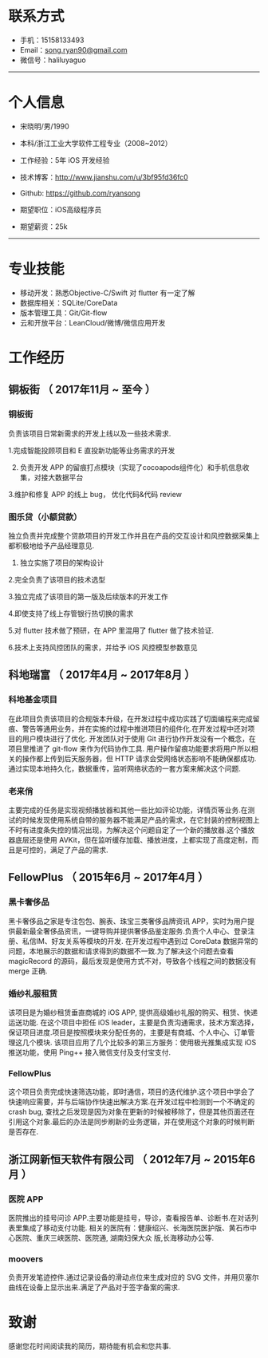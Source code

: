 # 联系方式

- 手机：15158133493
- Email：song.ryan90@gmail.com
- 微信号：haliluyaguo

---

# 个人信息

 - 宋晓明/男/1990 
 - 本科/浙江工业大学软件工程专业（2008~2012） 
 - 工作经验：5年 iOS 开发经验
 - 技术博客：http://www.jianshu.com/u/3bf95fd36fc0
 - Github: https://github.com/ryansong

 - 期望职位：iOS高级程序员
 - 期望薪资：25k

---

# 专业技能

- 移动开发：熟悉Objective-C/Swift 对 flutter 有一定了解
- 数据库相关：SQLite/CoreData
- 版本管理工具：Git/Git-flow
- 云和开放平台：LeanCloud/微博/微信应用开发

# 工作经历

## 铜板街 （ 2017年11月 ~ 至今 ）

### 铜板街
负责该项目日常新需求的开发上线以及一些技术需求.

1.完成智能投顾项目和 E 直投新功能等业务需求的开发 

2. 负责开发 APP 的留痕打点模块（实现了cocoapods组件化）和手机信息收集，对接大数据平台

3.维护和修复 APP 的线上 bug， 优化代码&代码 review

### 图乐贷（小额贷款）
独立负责并完成整个贷款项目的开发工作并且在产品的交互设计和风控数据采集上都积极地给予产品经理意见.
1. 独立实施了项目的架构设计 

2.完全负责了该项目的技术选型 

3.独立完成了该项目的第一版及后续版本的开发工作 

4.即使支持了线上存管银行热切换的需求 

5.对 flutter 技术做了预研，在 APP 里混用了 flutter 做了技术验证. 

6.技术上支持风控团队的需求，并给予 iOS 风控模型参数意见

## 科地瑞富 （ 2017年4月 ~ 2017年8月 ）

### 科地基金项目 
在此项目负责该项目的合规版本升级，在开发过程中成功实践了切面编程来完成留痕、警告等通用业务，并在实施的过程中推进项目的组件化.在开发过程中还对项目的用户模块进行了优化.
开发团队对于使用 Git 进行协作开发没有一个概念，在项目里推进了 git-flow 来作为代码协作工具.
用户操作留痕功能要求将用户所以相关的操作都上传到后天服务器，但 HTTP 请求会受网络状态影响不能确保都成功.通过实现本地持久化，数据重传，监听网络状态的一套方案来解决这个问题.

### 老来俏

主要完成的任务是实现视频播放器和其他一些比如评论功能，详情页等业务.在测试的时候发现使用系统自带的服务器不能满足产品的需求，在它封装的控制视图上不时有进度条失控的情况出现，为解决这个问题自定了一个新的播放器.这个播放器底层还是使用 AVKit，但在监听缓存加载、播放进度，上都实现了高度定制，而且是可控的，满足了产品的需求.

## FellowPlus （ 2015年6月 ~ 2017年4月 ）
### 黑卡奢侈品
黑卡奢侈品之家是专注包包、腕表、珠宝三类奢侈品牌资讯 APP，实时为用户提供最新最全奢侈品资讯，一键导购并提供奢侈品鉴定服务.负责个人中心、登录注册、私信IM、好友关系等模块的开发.
在开发过程中遇到过 CoreData 数据异常的问题，本地展示的数据和请求得到的数据不一致.为了解决这个问题去查看 magicRecord 的源码，最后发现是使用方式不对，导致各个线程之间的数据没有 merge 正确.

### 婚纱礼服租赁
该项目是为婚纱租赁垂直商城的 iOS APP, 提供高级婚纱礼服的购买、租赁、快递运送功能.
在这个项目中担任 iOS leader，主要是负责沟通需求，技术方案选择，保证项目进度.项目是按照模块来分配任务的，主要是有商城、个人中心、订单管理这几个模块.
该项目应用了几个比较多的第三方服务：使用极光推集成实现 iOS 推送功能，使用 Ping++ 接入微信支付及支付宝支付.


### FellowPlus
这个项目负责完成快速筛选功能，即时通信，项目的迭代维护.这个项目中学会了快速响应需要，并与后端协作快速出解决方案.在开发过程中检测到一个不确定的 crash bug, 查找之后发现是因为对象在更新的时候被移除了，但是其他页面还在引用这个对象.最后的办法是同步刷新的业务逻辑，并在使用这个对象的时候判断是否存在.

## 浙江网新恒天软件有限公司 （ 2012年7月 ~ 2015年6月 ）
### 医院 APP
医院推出的挂号问诊 APP.主要功能是挂号，导诊，查看报告单、诊断书.在对话列表里集成了移动支付功能.
相关的医院有：健康绍兴、长海医院医护版、黄石市中心医院、重庆三峡医院、医院通, 湖南妇保大众
版,长海移动办公等.

### moovers
负责开发笔迹控件.通过记录设备的滑动点位来生成对应的 SVG 文件，并用贝塞尔曲线在设备上显示出来.满足了产品对于签字备案的需求.





# 致谢
感谢您花时间阅读我的简历，期待能有机会和您共事.


